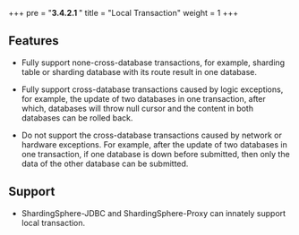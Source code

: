 +++
pre = "<b>3.4.2.1 </b>"
title = "Local Transaction"
weight = 1
+++

## Features

* Fully support none-cross-database transactions, for example,  sharding table or sharding database with its route result in one database.

* Fully support cross-database transactions caused by logic exceptions, for example, the update of two databases in one transaction, after which, databases will throw null cursor and the content in both databases can be rolled back.

* Do not support the cross-database transactions caused by network or hardware exceptions. For example, after the update of two databases in one transaction, if one database is down before submitted, then only the data of the other database can be submitted.

## Support

* ShardingSphere-JDBC and ShardingSphere-Proxy can innately support local transaction.
